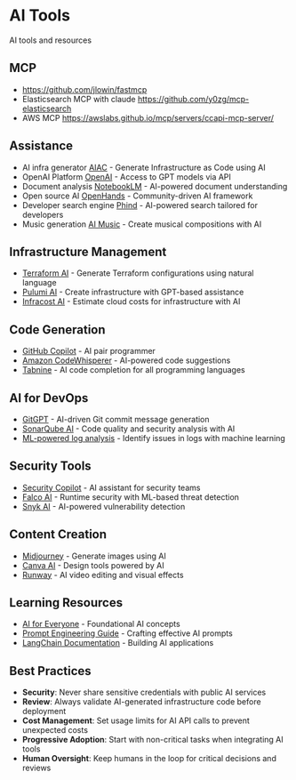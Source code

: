 # AI Tools

AI tools and resources

## MCP
- https://github.com/jlowin/fastmcp
- Elasticsearch MCP with claude https://github.com/y0zg/mcp-elasticsearch
- AWS MCP https://awslabs.github.io/mcp/servers/ccapi-mcp-server/

## Assistance

- AI infra generator [AIAC](https://github.com/gofireflyio/aiac) - Generate Infrastructure as Code using AI
- OpenAI Platform [OpenAI](https://platform.openai.com/api-keys) - Access to GPT models via API
- Document analysis [NotebookLM](https://notebooklm.google/) - AI-powered document understanding
- Open source AI [OpenHands](https://github.com/All-Hands-AI/OpenHands) - Community-driven AI framework
- Developer search engine [Phind](http://phind.com/) - AI-powered search tailored for developers
- Music generation [AI Music](https://aimusic.so/tag/Ukraine) - Create musical compositions with AI

## Infrastructure Management

- [Terraform AI](https://developer.hashicorp.com/terraform/tutorials/automation/hashicorp-ai) - Generate Terraform configurations using natural language
- [Pulumi AI](https://www.pulumi.com/ai/) - Create infrastructure with GPT-based assistance
- [Infracost AI](https://www.infracost.io/ai/) - Estimate cloud costs for infrastructure with AI

## Code Generation

- [GitHub Copilot](https://github.com/features/copilot) - AI pair programmer
- [Amazon CodeWhisperer](https://aws.amazon.com/codewhisperer/) - AI-powered code suggestions 
- [Tabnine](https://www.tabnine.com/) - AI code completion for all programming languages


## AI for DevOps

- [GitGPT](https://github.com/Hesse/gitgpt) - AI-driven Git commit message generation
- [SonarQube AI](https://www.sonarqube.org/sonarqube-ai/) - Code quality and security analysis with AI
- [ML-powered log analysis](https://github.com/logpai/loglizer) - Identify issues in logs with machine learning

## Security Tools

- [Security Copilot](https://www.microsoft.com/en-us/security/business/ai-machine-learning/microsoft-security-copilot) - AI assistant for security teams
- [Falco AI](https://falco.org/) - Runtime security with ML-based threat detection
- [Snyk AI](https://snyk.io/product/snyk-code/) - AI-powered vulnerability detection

## Content Creation

- [Midjourney](https://www.midjourney.com/) - Generate images using AI
- [Canva AI](https://www.canva.com/ai-image-generator/) - Design tools powered by AI
- [Runway](https://runwayml.com/) - AI video editing and visual effects

## Learning Resources

- [AI for Everyone](https://www.coursera.org/learn/ai-for-everyone) - Foundational AI concepts
- [Prompt Engineering Guide](https://www.promptingguide.ai/) - Crafting effective AI prompts
- [LangChain Documentation](https://python.langchain.com/docs/get_started/introduction) - Building AI applications

## Best Practices

- **Security**: Never share sensitive credentials with public AI services
- **Review**: Always validate AI-generated infrastructure code before deployment
- **Cost Management**: Set usage limits for AI API calls to prevent unexpected costs
- **Progressive Adoption**: Start with non-critical tasks when integrating AI tools
- **Human Oversight**: Keep humans in the loop for critical decisions and reviews 
